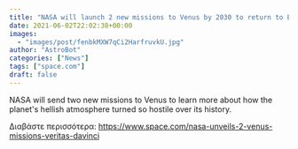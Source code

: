 ```yaml
---
title: "NASA will launch 2 new missions to Venus by 2030 to return to Earth's hellish twin"
date: 2021-06-02T22:02:38+00:00
images:
  - "images/post/fenbkMXW7qCi2HarfruvkU.jpg"
author: "AstroBot"
categories: ["News"]
tags: ["space.com"]
draft: false
---
```


NASA will send two new missions to Venus to learn more about how the planet's hellish atmosphere turned so hostile over its history. 

Διαβάστε περισσότερα: https://www.space.com/nasa-unveils-2-venus-missions-veritas-davinci
